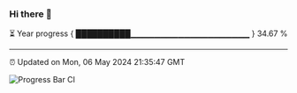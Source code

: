 ### Hi there 👋

⏳ Year progress { ██████████▁▁▁▁▁▁▁▁▁▁▁▁▁▁▁▁▁▁▁▁ } 34.67 %

---

⏰ Updated on Mon, 06 May 2024 21:35:47 GMT

![Progress Bar CI](https://github.com/IshwaranRudhara/GIT-ACTION/workflows/Progress%20Bar%20CI/badge.svg)
